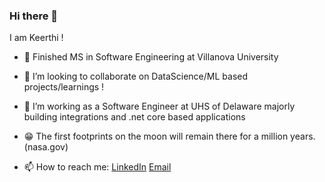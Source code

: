 ### Hi there 👋

I am Keerthi !



- 🔭 Finished MS in Software Engineering at Villanova University 
- 👯 I’m looking to collaborate on DataScience/ML based projects/learnings !
- 🌱 I’m working as a Software Engineer at UHS of Delaware majorly building integrations and .net core based applications
- 😁 The first footprints on the moon will remain there for a million years. (nasa.gov)

- 📫 How to reach me: [LinkedIn](https://www.linkedin.com/in/keerthiseethas/) [Email](keerthi_seetha@yahoo.com)



